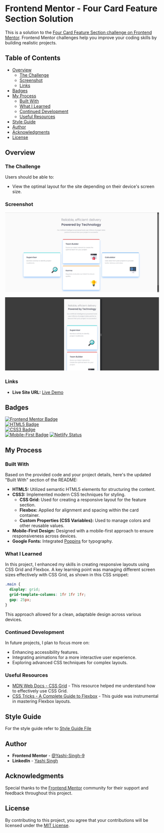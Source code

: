 # Frontend Mentor - Four Card Feature Section Solution

This is a solution to the [Four Card Feature Section challenge on Frontend Mentor](https://www.frontendmentor.io/challenges/four-card-feature-section-weK1eFYK). Frontend Mentor challenges help you improve your coding skills by building realistic projects.

## Table of Contents

- [Overview](#overview)
  - [The Challenge](#the-challenge)
  - [Screenshot](#screenshot)
  - [Links](#links)
- [Badges](#badges)
- [My Process](#my-process)
  - [Built With](#built-with)
  - [What I Learned](#what-i-learned)
  - [Continued Development](#continued-development)
  - [Useful Resources](#useful-resources)
- [Style Guide](#style-guide)
- [Author](#author)
- [Acknowledgments](#acknowledgments)
- [License](#license)
## Overview

### The Challenge

Users should be able to:

- View the optimal layout for the site depending on their device's screen size.

### Screenshot

![Desktop Screenshot](design/desktop-design.jpg)

![Mobile Screenshot](design/mobile-design.jpg)

### Links

- **Live Site URL:** [Live Demo](https://four-card-feature-section-by-yashi.netlify.app)

## Badges

[![Frontend Mentor Badge](https://img.shields.io/badge/Frontend%20Mentor%20Challenge-%20Complete-brightgreen)](https://www.frontendmentor.io/challenges/four-card-feature-section-weK1eFYK)  
[![HTML5 Badge](https://img.shields.io/badge/HTML5-%20%23E34F26.svg)](https://developer.mozilla.org/en-US/docs/Web/HTML)  
[![CSS3 Badge](https://img.shields.io/badge/CSS3-%20%231572B6.svg)](https://developer.mozilla.org/en-US/docs/Web/CSS)  
[![Mobile-First Badge](https://img.shields.io/badge/Mobile%20First-%20%2300B2A3.svg)](https://developer.mozilla.org/en-US/docs/Learn/CSS/CSS_layout/Mobile_first)
[![Netlify Status](https://api.netlify.com/api/v1/badges/36a1e2ab-82d0-448a-a40a-5af80d69441c/deploy-status)](https://app.netlify.com/sites/four-card-feature-section-by-yashi/deploys)

## My Process

### Built With

Based on the provided code and your project details, here's the updated "Built With" section of the README:

- **HTML5:** Utilized semantic HTML5 elements for structuring the content.
- **CSS3:** Implemented modern CSS techniques for styling.
  - **CSS Grid:** Used for creating a responsive layout for the feature section.
  - **Flexbox:** Applied for alignment and spacing within the card container.
  - **Custom Properties (CSS Variables):** Used to manage colors and other reusable values.
- **Mobile-First Design:** Designed with a mobile-first approach to ensure responsiveness across devices.
- **Google Fonts:** Integrated [Poppins](https://fonts.google.com/specimen/Poppins) for typography.

### What I Learned

In this project, I enhanced my skills in creating responsive layouts using CSS Grid and Flexbox. A key learning point was managing different screen sizes effectively with CSS Grid, as shown in this CSS snippet:

```css
.main {
  display: grid;
  grid-template-columns: 1fr 1fr 1fr;
  gap: 25px;
}
```

This approach allowed for a clean, adaptable design across various devices.

### Continued Development

In future projects, I plan to focus more on:

- Enhancing accessibility features.
- Integrating animations for a more interactive user experience.
- Exploring advanced CSS techniques for complex layouts.

### Useful Resources

- [MDN Web Docs - CSS Grid](https://developer.mozilla.org/en-US/docs/Web/CSS/CSS_Grid_Layout) - This resource helped me understand how to effectively use CSS Grid.
- [CSS Tricks - A Complete Guide to Flexbox](https://css-tricks.com/snippets/css/a-guide-to-flexbox/) - This guide was instrumental in mastering Flexbox layouts.

## Style Guide

For the style guide refer to [Style Guide File](style-guide.md)

## Author

- **Frontend Mentor** - [@Yashi-Singh-9](https://www.frontendmentor.io/profile/Yashi-Singh-9)
- **LinkedIn** - [Yashi Singh](https://www.linkedin.com/in/yashi-singh-b4143a246)

## Acknowledgments

Special thanks to the [Frontend Mentor](https://www.frontendmentor.io/challenges) community for their support and feedback throughout this project. 

## License

By contributing to this project, you agree that your contributions will be licensed under the [MIT License](LICENSE).

